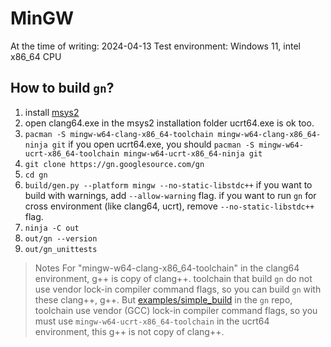# MinGW

At the time of writing: 2024-04-13
Test environment: Windows 11, intel x86_64 CPU

## How to build `gn`?

1. install [msys2](https://www.msys2.org/)
2. open clang64.exe in the msys2 installation folder
   ucrt64.exe is ok too.
3. `pacman -S mingw-w64-clang-x86_64-toolchain mingw-w64-clang-x86_64-ninja git`
   if you open ucrt64.exe, you should `pacman -S mingw-w64-ucrt-x86_64-toolchain mingw-w64-ucrt-x86_64-ninja git`
4. `git clone https://gn.googlesource.com/gn`
5. `cd gn`
6. `build/gen.py --platform mingw --no-static-libstdc++`
   if you want to build with warnings, add `--allow-warning` flag.
   if you want to run `gn` for cross environment (like clang64, ucrt), remove `--no-static-libstdc++` flag.
7. `ninja -C out`
8. `out/gn --version`
9. `out/gn_unittests`

> Notes
> For "mingw-w64-clang-x86_64-toolchain" in the clang64 environment, g++ is copy of clang++. toolchain that build `gn` do not use vendor lock-in compiler command flags, so you can build `gn` with these clang++, g++.
But [examples/simple_build](../examples/simple_build/) in the `gn` repo, toolchain use vendor (GCC) lock-in compiler command flags, so you must use `mingw-w64-ucrt-x86_64-toolchain` in the ucrt64 environment, this g++ is not copy of clang++.
